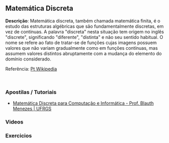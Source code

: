 ## Matemática Discreta
<strong>Descrição</strong>: Matemática discreta, também chamada matemática finita, é o estudo das estruturas algébricas que são fundamentalmente discretas, em vez de contínuas. A palavra "discreta" nesta situação tem origem no inglês "discrete", significando "diferente", "distinta" e não seu sentido habitual. O nome se refere ao fato de tratar-se de funções cujas imagens possuem valores que não variam gradualmente como em funções contínuas, mas assumem valores distintos abruptamente com a mudança do elemento do domínio considerado.
<br/>

Referência: <a href="http://pt.wikipedia.org/wiki/Matem%C3%A1tica_discreta">Pt Wikipedia</a>

<br/>

### Apostilas / Tutoriais

<ul>
<li><a href="ftp://ftp.inf.ufrgs.br/pub/blauth/Discretas/Mat_Discreta1.pdf">Matemática Discreta para Computação e Informática - Prof. Blauth Menezes | UFRGS</a></li>
<!-- 
	<li><a href=""></a></li>  
-->
</ul>

### Videos

<ul>
<!-- 
	<li><a href=""></a></li> 
-->
</ul>

### Exercicios

<ul>
<!-- 
	<li><a href=""></a></li> 
-->
</ul>
